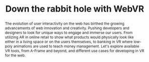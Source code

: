 ---
title: "Down the rabbit hole with WebVR"
speaker: Shannon Foster
event: CascadiaJS 2018
tags: ["WebVR"]
abstract: "The evolution of user interactivity on the web has birthed the growing advancements of web innovation and creativity. Pushing developers and designers to look for unique ways to engage and immerse our users. From utilizing AR in online retail to show what products would physically look like either in a living space or on the users themselves, to banking in VR where low-poly animations are used to teach money management. Let's explore available VR tools, from A-Frame and beyond, and different use cases for developing in VR for the web."
ytId: H8crihughSc
layout: talk
---